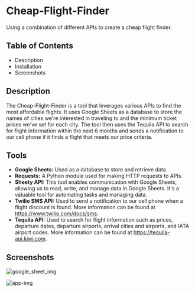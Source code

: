 # Cheap-Flight-Finder

Using a combination of different APIs to create a cheap flight finder.

## Table of Contents
- Description
- Installation
- Screenshots

## Description
The Cheap-Flight-Finder is a tool that leverages various APIs to find the most affordable flights. It uses Google Sheets as a database to store the names of cities we're interested in traveling to and the minimum ticket prices we've set for each city. The tool then uses the Tequila API to search for flight information within the next 6 months and sends a notification to our cell phone if it finds a flight that meets our price criteria.


## Tools
- **Google Sheets:** Used as a database to store and retrieve data.
- **Requests:** A Python module used for making HTTP requests to APIs.
- **Sheety API:** This tool enables communication with Google Sheets, allowing us to read, write, and manage data in Google Sheets. It's a valuable tool for automating tasks and managing data.
- **Twilio SMS API:** Used to send a notification to our cell phone when a flight discount is found. More information can be found at https://www.twilio.com/docs/sms.
- **Tequila API:** Used to search for flight information such as prices, departure dates, departure airports, arrival cities and airports, and IATA airport codes. More information can be found at https://tequila-api.kiwi.com.

## Screenshots
![google_sheet_img](https://github.com/bardack134/Cheap-Flight-Finder/assets/142977989/8a772eb2-e93d-4801-b5ee-9fbedccf08ae)




![app-img](https://github.com/bardack134/Cheap-Flight-Finder/assets/142977989/a6ef0aad-ebed-4e3e-a911-6c704ef7c768)



